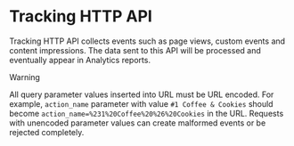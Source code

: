 # Tracking HTTP API

Tracking HTTP API collects events such as page views, custom events and
content impressions. The data sent to this API will be processed and
eventually appear in Analytics reports.

<div class="warning">

<div class="title">

Warning

</div>

All query parameter values inserted into URL must be URL encoded. For
example, `action_name` parameter with value `#1 Coffee & Cookies` should
become `action_name=%231%20Coffee%20%26%20Cookies` in the URL. Requests
with unencoded parameter values can create malformed events or be
rejected completely.

</div>

<div id='redoc-container'>
</div>
<script>
    (function() {
        Redoc.init('../../_static/api/tracker_tracking_api.json', {}, document.getElementById('redoc-container'), () => {window.prepareRedocMenu ? window.prepareRedocMenu() : setTimeout(()=>{window.prepareRedocMenu()}, 2000)});
    })();
</script>
